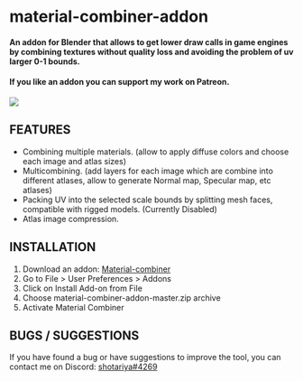 material-combiner-addon
===========
#### An addon for Blender that allows to get lower draw calls in game engines by combining textures without quality loss and avoiding the problem of uv larger 0-1 bounds.

#### If you like an addon you can support my work on Patreon.
[![](http://webgrimes.com/patreon.png)](https://www.patreon.com/join/shotariya?)

## FEATURES
* Combining multiple materials. (allow to apply diffuse colors and choose each image and atlas sizes)
* Multicombining. (add layers for each image which are combine into different atlases, allow to generate Normal map, Specular map, etc atlases)
* Packing UV into the selected scale bounds by splitting mesh faces, compatible with rigged models. (Currently Disabled)
* Atlas image compression.

## INSTALLATION
1. Download an addon: [Material-combiner](https://github.com/Grim-es/material-combiner-addon/archive/master.zip)
1. Go to File > User Preferences > Addons
1. Click on Install Add-on from File
1. Choose material-combiner-addon-master.zip archive
1. Activate Material Combiner

## BUGS / SUGGESTIONS
If you have found a bug or have suggestions to improve the tool, you can contact me on Discord: [shotariya#4269](https://discordapp.com/users/275608234595713024)
